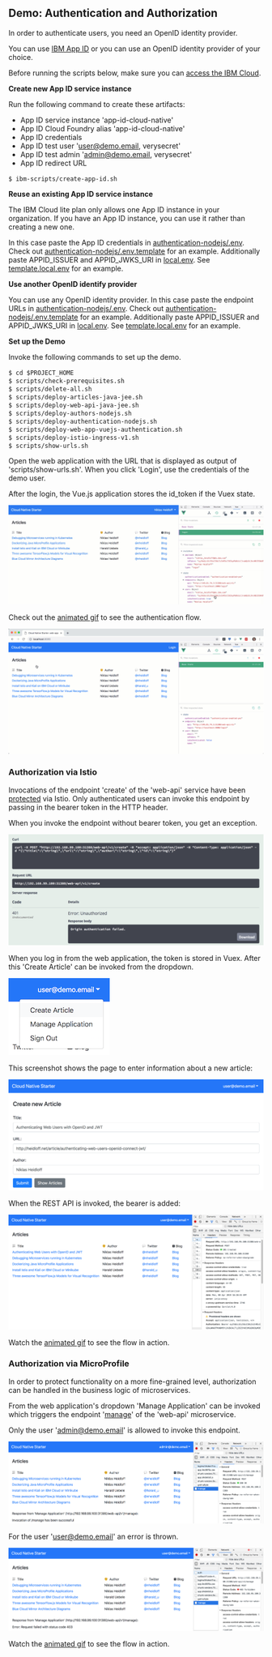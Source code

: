 ## Demo: Authentication and Authorization

In order to authenticate users, you need an OpenID identity provider. 

You can use [IBM App ID](https://console.bluemix.net/catalog/services/appid) or you can use an OpenID identity provider of your choice.

Before running the scripts below, make sure you can [access the IBM Cloud](SetupIBMCloudAccess.md).


**Create new App ID service instance**

Run the following command to create these artifacts:

* App ID service instance 'app-id-cloud-native'
* App ID Cloud Foundry alias 'app-id-cloud-native'
* App ID credentials
* App ID test user 'user@demo.email, verysecret'
* App ID test admin 'admin@demo.email, verysecret'
* App ID redirect URL

```
$ ibm-scripts/create-app-id.sh
```


**Reuse an existing App ID service instance**

The IBM Cloud lite plan only allows one App ID instance in your organization. If you have an App ID instance, you can use it rather than creating a new one. 

In this case paste the App ID credentials in [authentication-nodejs/.env](../authentication-nodejs/.env). Check out [authentication-nodejs/.env.template](../authentication-nodejs/.env.template) for an example. Additionally paste APPID_ISSUER and APPID_JWKS_URI in [local.env](local.env). See [template.local.env](template.local.env) for an example.


**Use another OpenID identify provider**

You can use any OpenID identity provider. In this case paste the endpoint URLs in [authentication-nodejs/.env](../authentication-nodejs/.env). Check out [authentication-nodejs/.env.template](../authentication-nodejs/.env.template) for an example. Additionally paste APPID_ISSUER and APPID_JWKS_URI in [local.env](local.env). See [template.local.env](template.local.env) for an example.


**Set up the Demo**

Invoke the following commands to set up the demo. 

```
$ cd $PROJECT_HOME
$ scripts/check-prerequisites.sh
$ scripts/delete-all.sh
$ scripts/deploy-articles-java-jee.sh
$ scripts/deploy-web-api-java-jee.sh
$ scripts/deploy-authors-nodejs.sh
$ scripts/deploy-authentication-nodejs.sh
$ scripts/deploy-web-app-vuejs-authentication.sh
$ scripts/deploy-istio-ingress-v1.sh
$ scripts/show-urls.sh
```

Open the web application with the URL that is displayed as output of 'scripts/show-urls.sh'. When you click 'Login', use the credentials of the demo user.

After the login, the Vue.js application stores the id_token if the Vuex state.

<kbd><img src="../images/login.jpeg" /></kbd>

Check out the [animated gif](../images/login.gif) to see the authentication flow.

<kbd><img src="../images/login.gif" /></kbd>


### Authorization via Istio

Invocations of the endpoint 'create' of the 'web-api' service have been [protected](https://github.com/nheidloff/cloud-native-starter/blob/master/istio/protect-web-api.yaml.template) via Istio. Only authenticated users can invoke this endpoint by passing in the bearer token in the HTTP header.

When you invoke the endpoint without bearer token, you get an exception.

<kbd><img src="../images/endpoint-protection-istio-1.png" /></kbd>

When you log in from the web application, the token is stored in Vuex. After this 'Create Article' can be invoked from the dropdown.

<kbd><img src="../images/endpoint-protection-istio-2.png" /></kbd>

This screenshot shows the page to enter information about a new article:

<kbd><img src="../images/endpoint-protection-istio-3.png" /></kbd>

When the REST API is invoked, the bearer is added:

<kbd><img src="../images/endpoint-protection-istio-4.png" /></kbd>

Watch the [animated gif](../images/endpoint-protection-istio.gif) to see the flow in action.


### Authorization via MicroProfile

In order to protect functionality on a more fine-grained level, authorization can be handled in the business logic of microservices.

From the web application's dropdown 'Manage Application' can be invoked which triggers the endpoint '[manage](../web-api-java-jee/src/main/java/com/ibm/webapi/apis/Manage.java)' of the 'web-api' microservice.

Only the user 'admin@demo.email' is allowed to invoke this endpoint.

<kbd><img src="../images/authorization-microprofile-admin.png" /></kbd>

For the user 'user@demo.email' an error is thrown.

<kbd><img src="../images/authorization-microprofile-user.png" /></kbd>

Watch the [animated gif](../images/authorization-microprofile.gif) to see the flow in action.